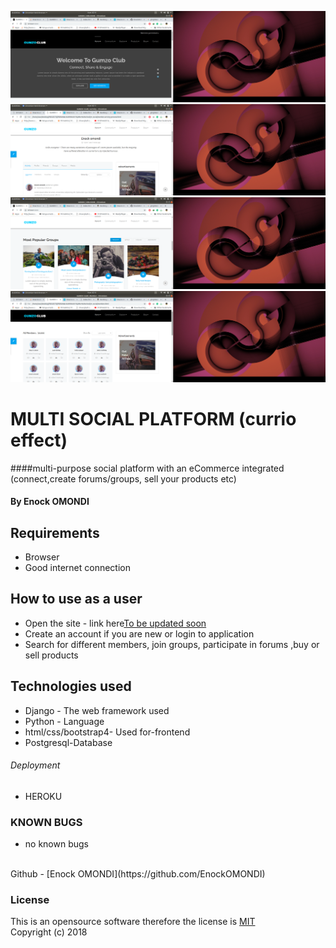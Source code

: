 ![Landing page](4landing.png)
![user profile](1landing.png)
![most popular groups](3landing.png)
![Members](2landing.png)

# MULTI SOCIAL PLATFORM (currio effect)
####multi-purpose social platform with an eCommerce integrated (connect,create forums/groups, sell your products etc)

#### By ****Enock OMONDI****

## Requirements
* Browser
* Good internet connection

## How to use as a user
* Open the site - link here[To be updated soon]()
* Create an account if you are new or login to application
* Search for different members, join groups, participate in forums ,buy or sell products

<!-- ## How to use as admin
* Open the site - link [here]()
* login to application
* Search for different orders made
* Click on desired Item order to process
*  -->


## Technologies used
* Django - The web framework used
* Python - Language
* html/css/bootstrap4- Used for-frontend
* Postgresql-Database


###### Deployment
* HEROKU


### KNOWN BUGS
- no known bugs


<br>
Github - [Enock OMONDI](https://github.com/EnockOMONDI)

### License
This is an opensource software therefore the license is [MIT](https://choosealicense.com/licenses/mit/)
<br>
Copyright (c) 2018 